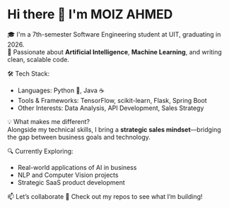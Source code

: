 # Hi there 👋 I'm MOIZ AHMED

🎓 I'm a 7th-semester Software Engineering student at UIT, graduating in 2026.  
🚀 Passionate about **Artificial Intelligence**, **Machine Learning**, and writing clean, scalable code.

🛠️ Tech Stack:
- Languages: Python 🐍, Java ☕️
- Tools & Frameworks: TensorFlow, scikit-learn, Flask, Spring Boot
- Other Interests: Data Analysis, API Development, Sales Strategy

💡 What makes me different?  
Alongside my technical skills, I bring a **strategic sales mindset**—bridging the gap between business goals and technology.

🔍 Currently Exploring:
- Real-world applications of AI in business
- NLP and Computer Vision projects
- Strategic SaaS product development

📫 Let’s collaborate
📂 Check out my repos to see what I’m building!
